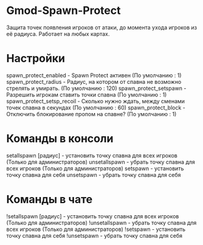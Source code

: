 # Gmod-Spawn-Protect
Защита точек появления игроков от атаки, до момента ухода игроков из её радиуса. Работает на любых картах.

# Настройки
spawn_protect_enabled - Spawn Protect активен (По умолчанию : 1)
spawn_protect_radius - Радиус, на котором от спавна не возможно стрелять и умирать. (По умолчанию : 120)
spawn_protect_setspawn - Разрешить игрокам ставить точки спавна (По умолчанию : 1)
spawn_protect_setsp_recoil - Сколько нужно ждать, между сменами точек спавна в секундах (По умолчанию : 60)
spawn_protect_block - Отключить блокирование пропом на спавне? (По умолчанию : 1)

# Команды в консоли
setallspawn [радиус] - установить точку спавна для всех игроков (Только для администраторов)
unsetallspawn - убрать точку спавна для всех игроков (Только для администраторов)
setspawn - установить точку спавна для себя
unsetspawn - убрать точку спавна для себя

# Команды в чате
!setallspawn [радиус] - установить точку спавна для всех игроков (Только для администраторов)
!unsetallspawn - убрать точку спавна для всех игроков (Только для администраторов)
!setspawn - установить точку спавна для себя
!unsetspawn - убрать точку спавна для себя

